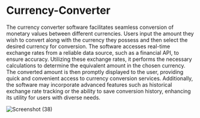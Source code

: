 # Currency-Converter

The currency converter software facilitates seamless conversion of monetary values between different currencies. Users input the amount they wish to convert along with the currency they possess and then select the desired currency for conversion. The software accesses real-time exchange rates from a reliable data source, such as a financial API, to ensure accuracy. Utilizing these exchange rates, it performs the necessary calculations to determine the equivalent amount in the chosen currency. The converted amount is then promptly displayed to the user, providing quick and convenient access to currency conversion services. Additionally, the software may incorporate advanced features such as historical exchange rate tracking or the ability to save conversion history, enhancing its utility for users with diverse needs.





![Screenshot (38)](https://github.com/shubham-dethe/Currency-Converter/assets/131885305/1dd68422-36b8-4c1b-9e9e-9ada7b24d71d)

